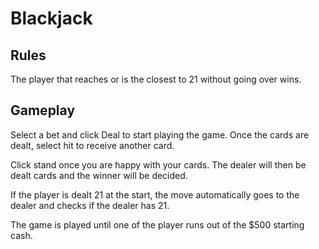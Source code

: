 # Blackjack

## Rules

The player that reaches or is the closest to 21 without going over wins. 

## Gameplay

Select a bet and click Deal to start playing the game.
Once the cards are dealt, select hit to receive another card.

Click stand once you are happy with your cards. The dealer will then be dealt cards and the winner will be decided.

If the player is dealt 21 at the start, the move automatically goes to the dealer and checks if the dealer has 21.

The game is played until one of the player runs out of the $500 starting cash.

